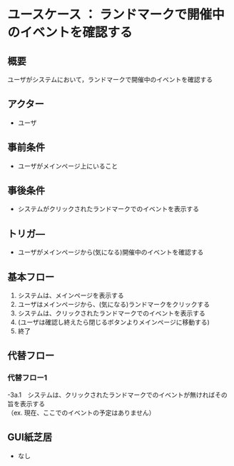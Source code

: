 # ユースケース ： ランドマークで開催中のイベントを確認する

## 概要
ユーザがシステムにおいて，ランドマークで開催中のイベントを確認する

## アクター
- ユーザ

## 事前条件
- ユーザがメインページ上にいること

## 事後条件
- システムがクリックされたランドマークでのイベントを表示する

## トリガ―
- ユーザがメインページから(気になる)開催中のイベントを確認する

## 基本フロー
1. システムは、メインページを表示する
2. ユーザはメインページから、(気になる)ランドマークをクリックする
3. システムは、クリックされたランドマークでのイベントを表示する
4. (ユーザは確認し終えたら閉じるボタンよりメインページに移動する)
5. 終了

## 代替フロー
### 代替フロー1
-3a.1　システムは、クリックされたランドマークでのイベントが無ければその旨を表示する  
 （ex. 現在、ここでのイベントの予定はありません）

## GUI紙芝居
- なし
